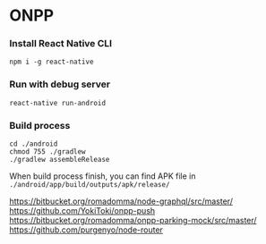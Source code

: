 # ONPP


### Install React Native CLI
```
npm i -g react-native
```

### Run with debug server
```
react-native run-android
```

### Build process
```
cd ./android
chmod 755 ./gradlew
./gradlew assembleRelease

```

When build process finish, you can find APK file in `./android/app/build/outputs/apk/release/`

https://bitbucket.org/romadomma/node-graphql/src/master/
https://github.com/YokiToki/onpp-push
https://bitbucket.org/romadomma/onpp-parking-mock/src/master/
https://github.com/purgenyo/node-router